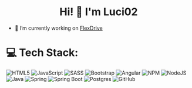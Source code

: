 <h1 align="center">Hi! 👋 I'm Luci02</h1>

- 🔭 I’m currently working on [FlexDrive](https://github.com/Luci02/FlexDrive)  

# 💻 Tech Stack:
![HTML5](https://img.shields.io/badge/HTML5-%23E34F26.svg?style=plastic&logo=html5&logoColor=white)
![JavaScript](https://img.shields.io/badge/JavaScript-%23323330.svg?style=plastic&logo=javascript&logoColor=%23F7DF1E)
![SASS](https://img.shields.io/badge/SASS-hotpink.svg?style=plastic&logo=SASS&logoColor=white)
![Bootstrap](https://img.shields.io/badge/Bootstrap-%23563D7C.svg?style=plastic&logo=bootstrap&logoColor=white)
![Angular](https://img.shields.io/badge/Angular-%23DD0031.svg?style=plastic&logo=angular&logoColor=white)
![NPM](https://img.shields.io/badge/NPM-%23000000.svg?style=plastic&logo=npm&logoColor=white)
![NodeJS](https://img.shields.io/badge/Node.js-6DA55F?style=plastic&logo=node.js&logoColor=white)
![Java](https://img.shields.io/badge/Java-%23ED8B00.svg?style=plastic&logo=java&logoColor=white)
![Spring](https://img.shields.io/badge/Spring-6DB33F?style=plastic&logo=spring&logoColor=white)
![Spring Boot](https://img.shields.io/badge/Spring_Boot-6DB33F?style=plastic&logo=springboot&logoColor=white)
![Postgres](https://img.shields.io/badge/PostgreSQL-%23316192.svg?style=plastic&logo=postgresql&logoColor=white)
![GitHub](https://img.shields.io/badge/GitHub-%23121011.svg?style=plastic&logo=github&logoColor=white)

<!-- 
# 📊 GitHub Stats:
![](https://github-readme-stats.vercel.app/api?username=Luci02&theme=dark&hide_border=false&include_all_commits=false&count_private=false)<br/>
![](https://github-readme-streak-stats.herokuapp.com/?user=Luci02&theme=dark&hide_border=false)<br/>
![](https://github-readme-stats.vercel.app/api/top-langs/?username=Luci02&theme=dark&hide_border=false&include_all_commits=false&count_private=false&layout=compact)

## 🏆 GitHub Trophies
![](https://github-profile-trophy.vercel.app/?username=Luci02&theme=radical&no-frame=false&no-bg=false&margin-w=4)

---
[![](https://visitcount.itsvg.in/api?id=Luci02&icon=3&color=1)](https://visitcount.itsvg.in)
-->
<!-- Proudly created with GPRM ( https://gprm.itsvg.in ) -->
